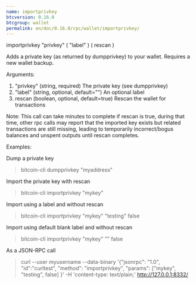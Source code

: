 ```yaml
---
name: importprivkey
btcversion: 0.16.0
btcgroup: wallet
permalink: en/doc/0.16.0/rpc/wallet/importprivkey/
---
```


importprivkey "privkey" ( "label" ) ( rescan )

Adds a private key (as returned by dumpprivkey) to your wallet. Requires a new wallet backup.

Arguments:
1. "privkey"          (string, required) The private key (see dumpprivkey)
2. "label"            (string, optional, default="") An optional label
3. rescan               (boolean, optional, default=true) Rescan the wallet for transactions

Note: This call can take minutes to complete if rescan is true, during that time, other rpc calls
may report that the imported key exists but related transactions are still missing, leading to temporarily incorrect/bogus balances and unspent outputs until rescan completes.

Examples:

Dump a private key
> bitcoin-cli dumpprivkey "myaddress"

Import the private key with rescan
> bitcoin-cli importprivkey "mykey"

Import using a label and without rescan
> bitcoin-cli importprivkey "mykey" "testing" false

Import using default blank label and without rescan
> bitcoin-cli importprivkey "mykey" "" false

As a JSON-RPC call
> curl --user myusername --data-binary '{"jsonrpc": "1.0", "id":"curltest", "method": "importprivkey", "params": ["mykey", "testing", false] }' -H 'content-type: text/plain;' http://127.0.0.1:8332/


